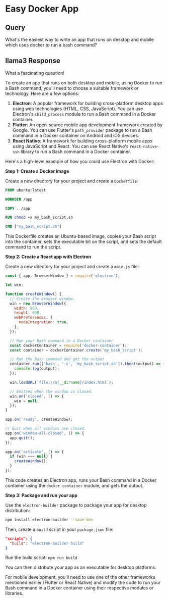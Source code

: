 # Easy Docker App

## Query

What's the easiest way to write an app that runs on desktop and mobile which uses docker to run a bash command?

## llama3 Response

What a fascinating question!

To create an app that runs on both desktop and mobile, using Docker to run a Bash command, you'll need to choose a suitable framework or technology. Here are a few options:

1. **Electron**: A popular framework for building cross-platform desktop apps using web technologies (HTML, CSS, JavaScript). You can use Electron's `child_process` module to run a Bash command in a Docker container.
2. **Flutter**: An open-source mobile app development framework created by Google. You can use Flutter's `path_provider` package to run a Bash command in a Docker container on Android and iOS devices.
3. **React Native**: A framework for building cross-platform mobile apps using JavaScript and React. You can use React Native's `react-native-ssh` library to run a Bash command in a Docker container.

Here's a high-level example of how you could use Electron with Docker:

**Step 1: Create a Docker image**

Create a new directory for your project and create a `Dockerfile`:
```dockerfile
FROM ubuntu:latest

WORKDIR /app

COPY . /app

RUN chmod +x my_bash_script.sh

CMD ["my_bash_script.sh"]
```

This Dockerfile creates an Ubuntu-based image, copies your Bash script into the container, sets the executable bit on the script, and sets the default command to run the script.

**Step 2: Create a React app with Electron**

Create a new directory for your project and create a `main.js` file:

```javascript
const { app, BrowserWindow } = require('electron');

let win;

function createWindow() {
  // Create the browser window.
  win = new BrowserWindow({
    width: 800,
    height: 600,
    webPreferences: {
      nodeIntegration: true,
    },
  });

  // Run your Bash command in a Docker container
  const dockerContainer = require('docker-container');
  const container = dockerContainer.create('my_bash_script');

  // Run the Bash command and get the output
  container.run(['bash', '-c', 'my_bash_script.sh']).then((output) => {
    console.log(output);
  });

  win.loadURL(`file://${__dirname}/index.html`);

  // Emitted when the window is closed.
  win.on('closed', () => {
    win = null;
  });
}

app.on('ready', createWindow);

// Quit when all windows are closed.
app.on('window-all-closed', () => {
  app.quit();
});

app.on('activate', () => {
  if (win === null) {
    createWindow();
  }
});
```

This code creates an Electron app, runs your Bash command in a Docker container using the `docker-container` module, and gets the output.

**Step 3: Package and run your app**

Use the `electron-builder` package to package your app for desktop distribution:

```bash
npm install electron-builder --save-dev
```
Then, create a `build` script in your `package.json` file:
```json
"scripts": {
  "build": "electron-builder build"
}
```

Run the build script: `npm run build`

You can then distribute your app as an executable for desktop platforms.

For mobile development, you'll need to use one of the other frameworks mentioned earlier (Flutter or React Native) and modify the code to run your Bash command in a Docker container using their respective modules or libraries.
